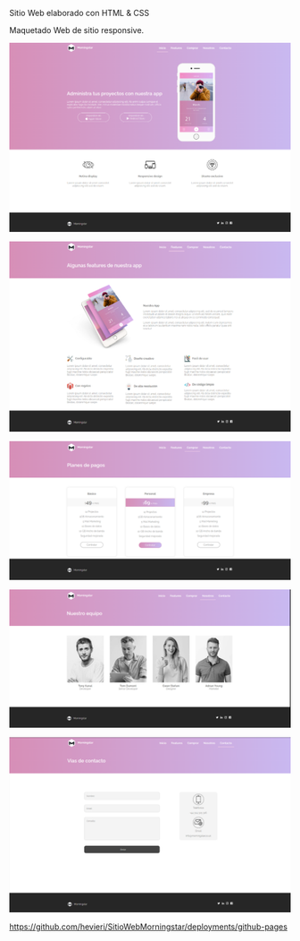 Sitio Web elaborado con HTML & CSS

Maquetado Web de sitio responsive.

![Image text](https://github.com/hevieri/SitioWebMorningstar/blob/main/Screens/index.png?raw=true)

![Image text](https://github.com/hevieri/SitioWebMorningstar/blob/main/Screens/features.png?raw=true)

![Image text](https://github.com/hevieri/SitioWebMorningstar/blob/main/Screens/comprar.png?raw=true)

![Image text](https://github.com/hevieri/SitioWebMorningstar/blob/main/Screens/nosotros.png?raw=true)

![Image text](https://github.com/hevieri/SitioWebMorningstar/blob/main/Screens/contacto.png?raw=true)


https://github.com/hevieri/SitioWebMorningstar/deployments/github-pages

